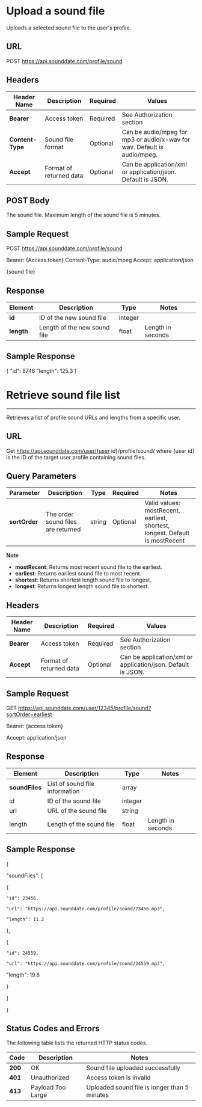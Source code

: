 # Upload a sound file
Uploads a selected sound file to the user's profile.


## URL
POST https://api.sounddate.com/profile/sound

## Headers
| Header Name | Description | Required | Values |
|----------------|---|---|---|
| **Bearer** | Access token | Required | See Authorization section |
| **Content-Type** | Sound file format | Optional | Can be audio/mpeg for mp3 or audio/x-wav for wav. Default is audio/mpeg. |
| **Accept** | Format of returned data | Optional | Can be application/xml or application/json. Default is JSON. |

## POST Body
The sound file. Maximum length of the sound file is 5 minutes.

## Sample Request
POST https://api.sounddate.com/profile/sound

Bearer: {Access token}
Content-Type: audio/mpeg
Accept: application/json

{sound file}

## Response
| Element | Description | Type | Notes |
|---|---|---|---|
| **id** | ID of the new sound file | integer | |
| **length** | Length of the new sound file | float | Length in seconds |

## Sample Response
{
  "id": 8746
  "length": 125.3
}

# Retrieve sound file list
---
Retrieves a list of profile sound URLs and lengths from a specific user.

## URL
Get https://api.sounddate.com/user/{user id}/profile/sound/
where {user id} is the ID of the target user profile containing sound files.

## Query Parameters
Parameter | Description | Type | Required | Notes |
---|---|---|---|---
**sortOrder** | The order sound files are returned | string | Optional | Valid values: mostRecent, earliest, shortest, longest. Default is mostRecent |

**Note**
* **mostRecent**: Returns most recent sound file to the earliest.
* **earliest**: Returns earliest sound file to most recent.
* **shortest**: Returns shortest length sound file to longest.
* **longest**: Returns longest length sound file to shortest.

## Headers
Header Name | Description | Required | Values
---|---|---|---
**Bearer** | Access token | Required | See Authorization section
**Accept** | Format of returned data | Optional | Can be application/xml or application/json. Default is JSON.

## Sample Request
GET https://api.sounddate.com/user/12345/profile/sound?sortOrder=earliest


Bearer: {access token}

Accept: application/json

## Response
Element | Description | Type | Notes
---|---|---|---
**soundFiles** | List of sound file information | array | 
  id | ID of the sound file | integer |
  url | URL of the sound file | string | 
  length | Length of the sound file | float | Length in seconds

## Sample Response
{

  "soundFiles": [

  {

    "id": 23456,

    "url": "https://api.sounddate.com/profile/sound/23456.mp3",

    "length": 11.2

  },

  {

    "id": 24559,

    "url": "https://api.sounddate.com/profile/sound/24559.mp3",

  "length": 19.8

  }

  ]

}

## Status Codes and Errors
The following table lists the returned HTTP status codes.

Code | Description | Notes 
---|---|---
**200** | OK | Sound file uploaded successfully
**401** | Unauthorized | Access token is invalid
**413** | Payload Too Large | Uploaded sound file is longer than 5 minutes